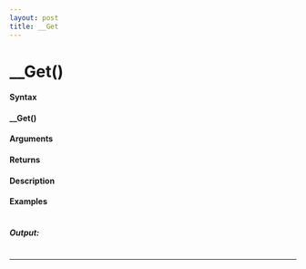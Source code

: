 ```yaml
---
layout: post
title: __Get
---
```


# __Get()


#### Syntax

#### __Get()

#### Arguments

#### Returns

#### Description

#### Examples

```

```

##### Output:

```

```

---